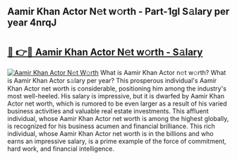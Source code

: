 ## Aamir Khan Actor N𝚎t w𝚘rth - Part-1gl S𝚊lary per year 4nrqJ

# <h2><a href="http://gc2lkqz.nevu.top/?p=Aamir+Khan+Actor">🔗 👉🔴 Aamir Khan Actor N𝚎t w𝚘rth - S𝚊lary</a></h2>

[![Aamir Khan Actor N𝚎t W𝚘rth](https://i.imgur.com/Oavwk0R.jpeg)](http://gc2lkqz.nevu.top/?p=Aamir+Khan+Actor)
What is Aamir Khan Actor n𝚎t w𝚘rth? What is Aamir Khan Actor s𝚊lary per year?
This prosperous individual's Aamir Khan Actor net worth is considerable, positioning him among the industry's most well-heeled. His salary is impressive, but it is dwarfed by Aamir Khan Actor net worth, which is rumored to be even larger as a result of his varied business activities and valuable real estate investments. This affluent individual, whose Aamir Khan Actor net worth is among the highest globally, is recognized for his business acumen and financial brilliance. This rich individual, whose Aamir Khan Actor net worth is in the billions and who earns an impressive salary, is a prime example of the force of commitment, hard work, and financial intelligence.
